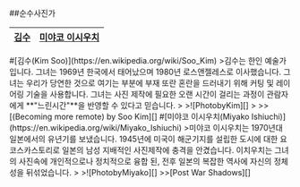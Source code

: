 ##순수사진가

[PhotobyKim]: http://sff.org/wp-content/uploads/2013/12/Soo-Kim_Becoming_more_remote.jpg
[(Becoming more remote) by Soo Kim]: http://sff.org/the-san-francisco-foundation-names-kim-winner-of-the-2013-john-gutmann-photography-fellowship/

[PhotobyMiyako]: http://www.getty.edu/art/exhibitions/ishiuchi/images/3_gm_35283901_x1024.jpg
[Post War Shadows]:http://www.getty.edu/art/exhibitions/ishiuchi/

<a href=#Kim>김수</a> | <a href=#Miyako>미야코 이시우치</a> |
---|---

<a name="Kim">
#[김수(Kim Soo)](https://en.wikipedia.org/wiki/Soo_Kim)
>김수는 한인 예술가 입니다. 그녀는 1969년 한국에서 태어났으며 1980년 로스앤젤레스로 이사했습니다. 그녀는 우리가 당연한 것으로 여기는 부분에 부재 또란 혼란을 드러내기 위해 커팅 및 레이어링 기술을 사용합니다. 그녀는 사진 제작에 필요한 오랜 시간이 걸리는 과정이 관람자에게 **"느린시간"**을 반영할 수 있다고 믿습니다.
>
>![PhotobyKim][]
>
>>[(Becoming more remote) by Soo Kim][]


<a name="Miyako">
#[미야코 이시우치(Miyako Ishiuchi)](https://en.wikipedia.org/wiki/Miyako_Ishiuchi)
>미야코 이시우치는 1970년대 일본에서의 유년기를 보냈습니다. 1945년에 미국이 해군기지를 설립한 도시에 대한 요코스카스토리로 일본의 남성 지배적인 사진제작에 충격을 안겼습니다. 이치우치는 그녀의 사진속에 개인적으로나 정치적으로 융합 된, 전후 일본의 복잡한 역사에 자신의 정체성을 뒤섞었습니다.
>
>![PhotobyMiyako][]
>>[Post War Shadows][]

